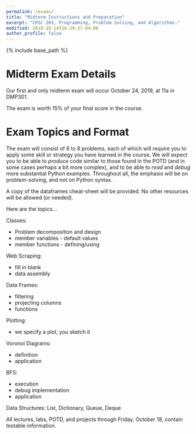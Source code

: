 ```yaml
---
permalink: /exams/
title: "Midterm Instructions and Preparation"
excerpt: "CPSC 203, Programming, Problem Solving, and Algorithms."
modified: 2019-10-14T16:39:37-04:00
author_profile: false
---
```


{% include base_path %}

# Midterm Exam Details

Our first and only midterm exam will occur October 24, 2019, at 11a in DMP301.

The exam is worth 15% of your final score in the course.

# Exam Topics and Format

The exam will consist of 6 to 8 problems, each of which will require you to apply
some skill or strategy you have learned in the course. We will expect you to
be able to *produce* code similar to those found in the POTD (and in some cases
perhaps a bit more complex), and to be able to *read* and *debug* more substantial
Python examples. Throughout all, the emphasis will be on problem-solving, and not
on Python syntax. 

A copy of the dataframes cheat-sheet will be provided. No other resources will 
be allowed (or needed). 

Here are the topics...


Classes:

  -	Problem decomposition and design	
  - member variables - default values	
  - member functions - defining/using	

Web Scraping:
  - fill in blank	
  - data assembly	

Data Frames:
  - filtering	
  - projecting columns	
  - functions	

Plotting:
  - we specify a plot, you sketch it	

Voronoi Diagrams:
  - definition	
  - application	

BFS:
  - execution
  - debug implementation	
  - application

Data Structures: List, Dictionary, Queue, Deque

All lectures, labs, POTD, and projects through Friday, October 18, 
contain testable information.


